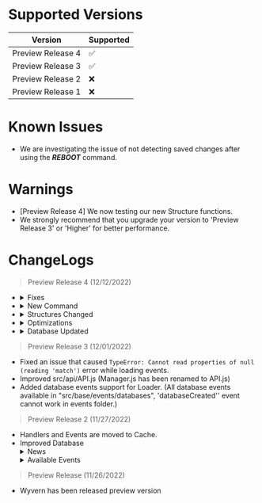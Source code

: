 # Supported Versions

| Version           | Supported          |
| ----------------- | ------------------ |
| Preview Release 4 | :white_check_mark: |
| Preview Release 3 | :white_check_mark: |
| Preview Release 2 | :x:                |
| Preview Release 1 | :x:                |

# Known Issues

- We are investigating the issue of not detecting saved changes after using the <b><i>REBOOT</i></b> command.

# Warnings

- [Preview Release 4] We now testing our new Structure functions.
- We strongly recommend that you upgrade your version to 'Preview Release 3' or 'Higher' for better performance.

# ChangeLogs

> Preview Release 4 (12/12/2022)

- <details>
    <summary>Fixes</summary>
    <i>When using interactions (not Command Interaction) you see a <b>TypeError: Cannot read property of undefined (reading 'execute')</b> error.</i>
  </details>
- <details>
    <summary>New Command</summary>
    <i>Survey named command added. (This is an experimental feature)</i>
  </details>
- <details>
    <summary>Structures Changed</summary>
    <i>Command and Event structures updated.</i>
    <i>Added new functions. (setProperty, setProperties, getProperty, getProperties) (This functions experimental feature.)</i>
  </details>
- <details>
    <summary>Optimizations</summary>
    <i>Pagination optimized.</i>
    <i>Structures optimized.</i>
  </details>
- <details>
    <summary>Database Updated</summary>
     <details>
     <summary>Events Changed</summary>
     <i>
     dataSubstrackRequest named event has been renamed to dataSubtractRequest<br>
     dataSubstracked named event has been renamed to dataSubtracted<br><br>
     
     New events: dataExistsRequest, dataExisted, databaseDestroyRequest, databaseDestroyed
     </i>
     </details>
     
  <h4>Added new function <b>Database#exists</b></h4>
  <h4>Removed <b>Database#get</b> and <b>Database#create</b>. Please use <b>Database#fetch</b> and <b>Database#constructor</b> instead.</h4>
  </details>

> Preview Release 3 (12/01/2022)

- Fixed an issue that caused `TypeError: Cannot read properties of null (reading 'match')` error while loading events.
- Improved src/api/API.js (Manager.js has been renamed to API.js)
- Added database events support for Loader. (All database events available in "src/base/events/databases", 'databaseCreated'' event cannot work in events folder.)

> Preview Release 2 (11/27/2022)

- Handlers and Events are moved to Cache.
- Improved Database
  <details>
  <summary>News</summary>
  - Database#get deprecated. Please use Database#fetch instead. (This function is removing fully in Wyvern's future versions.)
  <br>
  - Added events.
  </details>
  <details>
    <summary>Available Events</summary>
    <i>
       databaseCreated<br>
       databaseDeleted<br>
       dataSaveRequest<br>
       dataSaved<br>
       dataDeleteRequest<br> 
       dataDeleted<br>
       dataSubstrackRequest &<br>
       dataSubstracked &<br>
       dataPushRequest<br>
       dataPushed<br>
       dataPullRequest<br>
       dataPulled<br>
       dataFetchRequest<br>
       dataFetched<br>
       dataGetRequest !<br>
       dataGetted !<br>
       dataHasRequest<br>
       dataHased<br>
       error<br>
    </i>
    <i>
      <h5>! This event is removed fully in Wyvern's future versions.</h5>
      <h5>& This event is renamed in future versions.</h5>
      <h5>Events are available in Database#Events</h5>
    </i>
  </details>

> Preview Release (11/26/2022)

- Wyvern has been released preview version
